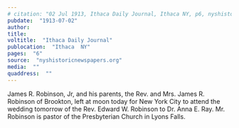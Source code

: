 ```yaml
---
# citation: "02 Jul 1913, Ithaca Daily Journal, Ithaca NY, p6, nyshistoricnewspapers.org."
pubdate:  "1913-07-02"
author: 
title: 
voltitle:  "Ithaca Daily Journal"
publocation:  "Ithaca  NY"
pages:  "6"
source:  "nyshistoricnewspapers.org"
media:  ""
quaddress:  ""
---
```


James R. Robinson, Jr, and his parents, the Rev. and Mrs. James R. Robinson of Brookton, left at moon today for New York City to attend the wedding tomorrow of the Rev. Edward W. Robinson to Dr. Anna E. Ray. Mr. Robinson is pastor of the Presbyterian Church in Lyons Falls.

